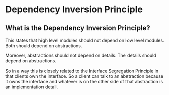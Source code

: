 # Dependency Inversion Principle

## What is the Dependency Inversion Principle?

This states that high level modules should not depend on low level modules. Both should depend on abstractions.

Moreover, abstractions should not depend on details. The details should depend on abstractions.

So in a way this is closely related to the Interface Segregation Principle in that clients own the interface. So a client can talk to an abstraction because it owns the interface and whatever is on the other side of that abstraction is an implementation detail.